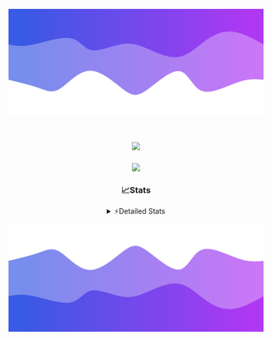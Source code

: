 ![Header](./header.png)
<div align="center">

<h1 align="center">
  <a href="https://git.io/typing-svg">
    <img src="https://readme-typing-svg.herokuapp.com/?lines=Hello,+There!+%F0%9F%91%8B;This+is+chicho.;Owner+on+Ocean;&center=true&size=25">
  </a>
</h1>
  
<p align="center">
  <img src="https://lanyard.cnrad.dev/api/852683595378196480" />
</p>

### 📈Stats
<details>
    <summary> ⚡Detailed Stats</summary>
    <br/>

<!--START_SECTION:waka-->
![Code Time](http://img.shields.io/badge/Code%20Time-863%20hrs%2012%20mins-blue)

![Profile Views](http://img.shields.io/badge/Profile%20Views-2-blue)

**🐱 My GitHub Data** 

> 📦 83.0 kB Used in GitHub's Storage 
 > 
> 🏆 29 Contributions in the Year 2024
 > 
> 🚫 Not Opted to Hire
 > 
> 📜 15 Public Repositories 
 > 
> 🔑 9 Private Repositories 
 > 
**I'm a Night 🦉** 

```text
🌞 Morning                25 commits          ██░░░░░░░░░░░░░░░░░░░░░░░   06.16 % 
🌆 Daytime                64 commits          ████░░░░░░░░░░░░░░░░░░░░░   15.76 % 
🌃 Evening                174 commits         ███████████░░░░░░░░░░░░░░   42.86 % 
🌙 Night                  143 commits         █████████░░░░░░░░░░░░░░░░   35.22 % 
```
📅 **I'm Most Productive on Tuesday** 

```text
Monday                   26 commits          ██░░░░░░░░░░░░░░░░░░░░░░░   06.40 % 
Tuesday                  111 commits         ███████░░░░░░░░░░░░░░░░░░   27.34 % 
Wednesday                81 commits          █████░░░░░░░░░░░░░░░░░░░░   19.95 % 
Thursday                 63 commits          ████░░░░░░░░░░░░░░░░░░░░░   15.52 % 
Friday                   47 commits          ███░░░░░░░░░░░░░░░░░░░░░░   11.58 % 
Saturday                 42 commits          ███░░░░░░░░░░░░░░░░░░░░░░   10.34 % 
Sunday                   36 commits          ██░░░░░░░░░░░░░░░░░░░░░░░   08.87 % 
```


📊 **This Week I Spent My Time On** 

```text
🕑︎ Time Zone: America/Argentina/Buenos_Aires

💬 Programming Languages: 
JavaScript               35 mins             █████████████████████████   100.00 % 

🔥 Editors: 
Cursor                   35 mins             █████████████████████████   100.00 % 

🐱‍💻 Projects: 
Unknown Project          35 mins             █████████████████████████   100.00 % 

💻 Operating System: 
Windows                  35 mins             █████████████████████████   100.00 % 
```

**I Mostly Code in JavaScript** 

```text
JavaScript               8 repos             ███████░░░░░░░░░░░░░░░░░░   26.67 % 
HTML                     7 repos             ██████░░░░░░░░░░░░░░░░░░░   23.33 % 
Astro                    1 repo              █░░░░░░░░░░░░░░░░░░░░░░░░   03.33 % 
TypeScript               1 repo              █░░░░░░░░░░░░░░░░░░░░░░░░   03.33 % 
SCSS                     1 repo              █░░░░░░░░░░░░░░░░░░░░░░░░   03.33 % 
```




 Last Updated on 13/10/2024 16:17:54 UTC
<!--END_SECTION:waka-->
</details>

![Footer](./footer.png)
